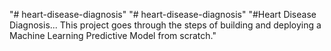 "# heart-disease-diagnosis" 
"# heart-disease-diagnosis" 
"#Heart Disease Diagnosis... This project goes through the steps of building and deploying a Machine Learning Predictive Model from scratch." 
